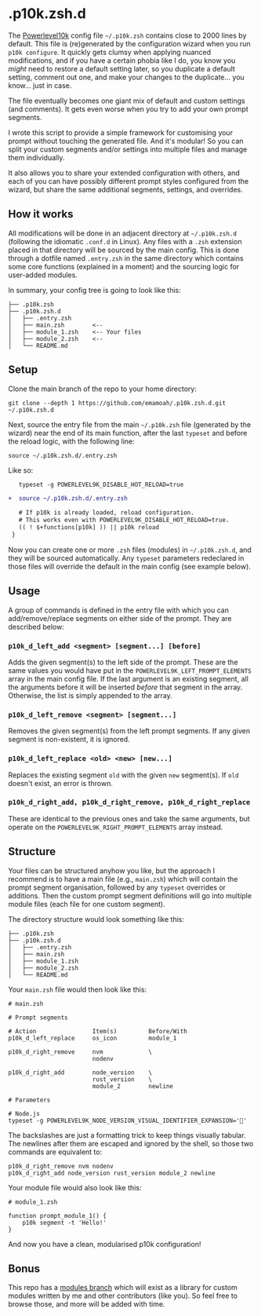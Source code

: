 # .p10k.zsh.d

The [Powerlevel10k](https://github.com/romkatv/powerlevel10k) config file `~/.p10k.zsh` contains close to 2000 lines by default. This file is (re)generated by the configuration wizard when you run `p10k configure`. It quickly gets clumsy when applying nuanced modifications, and if you have a certain phobia like I do, you know you _might_ need to restore a default setting later, so you duplicate a default setting, comment out one, and make your changes to the duplicate... you know... just in case.

The file eventually becomes one giant mix of default and custom settings (and comments). It gets even worse when you try to add your own prompt segments.

I wrote this script to provide a simple framework for customising your prompt without touching the generated file. And it's modular! So you can split your custom segments and/or settings into multiple files and manage them individually.

It also allows you to share your extended configuration with others, and each of you can have possibly different prompt styles configured from the wizard, but share the same additional segments, settings, and overrides.

## How it works

All modifications will be done in an adjacent directory at `~/.p10k.zsh.d` (following the idiomatic `.conf.d` in Linux). Any files with a `.zsh` extension placed in that directory will be sourced by the main config. This is done through a dotfile named `.entry.zsh` in the same directory which contains some core functions (explained in a moment) and the sourcing logic for user-added modules.

In summary, your config tree is going to look like this:

```text
├── .p10k.zsh
├── .p10k.zsh.d
│   ├── .entry.zsh
│   ├── main.zsh        <--
│   ├── module_1.zsh    <-- Your files
│   ├── module_2.zsh    <--
│   └── README.md
```

## Setup

Clone the main branch of the repo to your home directory:

```shell
git clone --depth 1 https://github.com/emamoah/.p10k.zsh.d.git ~/.p10k.zsh.d
```

Next, source the entry file from the main `~/.p10k.zsh` file (generated by the wizard) near the end of its main function, after the last `typeset` and before the reload logic, with the following line:

```shell
source ~/.p10k.zsh.d/.entry.zsh
```

Like so:

```diff
   typeset -g POWERLEVEL9K_DISABLE_HOT_RELOAD=true

+  source ~/.p10k.zsh.d/.entry.zsh

   # If p10k is already loaded, reload configuration.
   # This works even with POWERLEVEL9K_DISABLE_HOT_RELOAD=true.
   (( ! $+functions[p10k] )) || p10k reload
 }
```

Now you can create one or more `.zsh` files (modules) in `~/.p10k.zsh.d`, and they will be sourced automatically. Any `typeset` parameters redeclared in those files will override the default in the main config (see example below).

## Usage

A group of commands is defined in the entry file with which you can add/remove/replace segments on either side of the prompt. They are described below:

### `p10k_d_left_add <segment> [segment...] [before]`

Adds the given segment(s) to the left side of the prompt. These are the same values you would have put in the `POWERLEVEL9K_LEFT_PROMPT_ELEMENTS` array in the main config file. If the last argument is an existing segment, all the arguments before it will be inserted _before_ that segment in the array. Otherwise, the list is simply appended to the array.

### `p10k_d_left_remove <segment> [segment...]`

Removes the given segment(s) from the left prompt segments. If any given segment is non-existent, it is ignored.

### `p10k_d_left_replace <old> <new> [new...]`

Replaces the existing segment `old` with the given `new` segment(s). If `old` doesn't exist, an error is thrown.

### `p10k_d_right_add, p10k_d_right_remove, p10k_d_right_replace`

These are identical to the previous ones and take the same arguments, but operate on the `POWERLEVEL9K_RIGHT_PROMPT_ELEMENTS` array instead.

## Structure

Your files can be structured anyhow you like, but the approach I recommend is to have a main file (e.g., `main.zsh`) which will contain the prompt segment organisation, followed by any `typeset` overrides or additions. Then the custom prompt segment definitions will go into multiple module files (each file for one custom segment).

The directory structure would look something like this:

```text
├── .p10k.zsh
├── .p10k.zsh.d
│   ├── .entry.zsh
│   ├── main.zsh
│   ├── module_1.zsh
│   ├── module_2.zsh
│   └── README.md
```

Your `main.zsh` file would then look like this:

```shell
# main.zsh

# Prompt segments

# Action                Item(s)         Before/With
p10k_d_left_replace     os_icon         module_1

p10k_d_right_remove     nvm             \
                        nodenv

p10k_d_right_add        node_version    \
                        rust_version    \
                        module_2        newline

# Parameters

# Node.js
typeset -g POWERLEVEL9K_NODE_VERSION_VISUAL_IDENTIFIER_EXPANSION=''
```

The backslashes are just a formatting trick to keep things visually tabular. The newlines after them are escaped and ignored by the shell, so those two commands are equivalent to:

```shell
p10k_d_right_remove nvm nodenv
p10k_d_right_add node_version rust_version module_2 newline
```

Your module file would also look like this:

```shell
# module_1.zsh

function prompt_module_1() {
    p10k segment -t 'Hello!'
}
```

And now you have a clean, modularised p10k configuration!

## Bonus

This repo has a [modules branch](https://github.com/emamoah/.p10k.zsh.d/tree/modules) which will exist as a library for custom modules written by me and other contributors (like you). So feel free to browse those, and more will be added with time.
